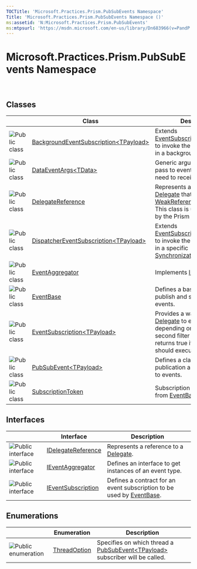 ```yaml
---
TOCTitle: 'Microsoft.Practices.Prism.PubSubEvents Namespace'
Title: 'Microsoft.Practices.Prism.PubSubEvents Namespace ()'
ms:assetid: 'N:Microsoft.Practices.Prism.PubSubEvents'
ms:mtpsurl: 'https://msdn.microsoft.com/en-us/library/Dn683966(v=PandP.50)'
---
```



# Microsoft.Practices.Prism.PubSubEvents Namespace

 
## Classes

<span id="classToggle"></span>
<table>

<thead>
<tr class="header">
<th> </th>
<th>Class</th>
<th>Description</th>
</tr>
</thead>
<tbody>
<tr class="odd">
<td><img src="images/public-class.gif" title="Public class" /></td>
<td><a href="https://msdn.microsoft.com/en-us/library/dn683933(v=pandp.50)">BackgroundEventSubscription&lt;TPayload&gt;</a></td>
<td><div class="summary">
Extends <a href="https://msdn.microsoft.com/en-us/library/dn683956(v=pandp.50)">EventSubscription&lt;TPayload&gt;</a> to invoke the <a href="https://msdn.microsoft.com/en-us/library/dn736296(v=pandp.50)">Action</a> delegate in a background thread.
</div></td>
</tr>
<tr class="even">
<td><img src="images/public-class.gif" title="Public class" /></td>
<td><a href="https://msdn.microsoft.com/en-us/library/dn736191(v=pandp.50)">DataEventArgs&lt;TData&gt;</a></td>
<td><div class="summary">
Generic arguments class to pass to event handlers that need to receive data.
</div></td>
</tr>
<tr class="odd">
<td><img src="images/public-class.gif" title="Public class" /></td>
<td><a href="https://msdn.microsoft.com/en-us/library/microsoft.practices.prism.pubsubevents.delegatereference(v=pandp.50)">DelegateReference</a></td>
<td><div class="summary">
Represents a reference to a <a href="http://msdn.microsoft.com/en-us/library/y22acf51">Delegate</a> that may contain a <a href="http://msdn.microsoft.com/en-us/library/hbh8w2zd">WeakReference</a> to the target. This class is used internally by the Prism Library.
</div></td>
</tr>
<tr class="even">
<td><img src="images/public-class.gif" title="Public class" /></td>
<td><a href="https://msdn.microsoft.com/en-us/library/dn736239(v=pandp.50)">DispatcherEventSubscription&lt;TPayload&gt;</a></td>
<td><div class="summary">
Extends <a href="https://msdn.microsoft.com/en-us/library/dn683956(v=pandp.50)">EventSubscription&lt;TPayload&gt;</a> to invoke the <a href="https://msdn.microsoft.com/en-us/library/dn736296(v=pandp.50)">Action</a> delegate in a specific <a href="http://msdn.microsoft.com/en-us/library/wx31754f">SynchronizationContext</a>.
</div></td>
</tr>
<tr class="odd">
<td><img src="images/public-class.gif" title="Public class" /></td>
<td><a href="https://msdn.microsoft.com/en-us/library/microsoft.practices.prism.pubsubevents.eventaggregator(v=pandp.50)">EventAggregator</a></td>
<td><div class="summary">
Implements <a href="https://msdn.microsoft.com/en-us/library/microsoft.practices.prism.pubsubevents.ieventaggregator(v=pandp.50)">IEventAggregator</a>.
</div></td>
</tr>
<tr class="even">
<td><img src="images/public-class.gif" title="Public class" /></td>
<td><a href="https://msdn.microsoft.com/en-us/library/microsoft.practices.prism.pubsubevents.eventbase(v=pandp.50)">EventBase</a></td>
<td><div class="summary">
Defines a base class to publish and subscribe to events.
</div></td>
</tr>
<tr class="odd">
<td><img src="images/public-class.gif" title="Public class" /></td>
<td><a href="https://msdn.microsoft.com/en-us/library/dn683956(v=pandp.50)">EventSubscription&lt;TPayload&gt;</a></td>
<td><div class="summary">
Provides a way to retrieve a <a href="http://msdn.microsoft.com/en-us/library/y22acf51">Delegate</a> to execute an action depending on the value of a second filter predicate that returns true if the action should execute.
</div></td>
</tr>
<tr class="even">
<td><img src="images/public-class.gif" title="Public class" /></td>
<td><a href="https://msdn.microsoft.com/en-us/library/dn736103(v=pandp.50)">PubSubEvent&lt;TPayload&gt;</a></td>
<td><div class="summary">
Defines a class that manages publication and subscription to events.
</div></td>
</tr>
<tr class="odd">
<td><img src="images/public-class.gif" title="Public class" /></td>
<td><a href="https://msdn.microsoft.com/en-us/library/microsoft.practices.prism.pubsubevents.subscriptiontoken(v=pandp.50)">SubscriptionToken</a></td>
<td><div class="summary">
Subscription token returned from <a href="https://msdn.microsoft.com/en-us/library/microsoft.practices.prism.pubsubevents.eventbase(v=pandp.50)">EventBase</a> on subscribe.
</div></td>
</tr>
</tbody>
</table>

## Interfaces

<span id="interfaceToggle"></span>
<table>

<thead>
<tr class="header">
<th> </th>
<th>Interface</th>
<th>Description</th>
</tr>
</thead>
<tbody>
<tr class="odd">
<td><img src="images/public-interface.gif" title="Public interface" /></td>
<td><a href="https://msdn.microsoft.com/en-us/library/microsoft.practices.prism.pubsubevents.idelegatereference(v=pandp.50)">IDelegateReference</a></td>
<td><div class="summary">
Represents a reference to a <a href="http://msdn.microsoft.com/en-us/library/y22acf51">Delegate</a>.
</div></td>
</tr>
<tr class="even">
<td><img src="images/public-interface.gif" title="Public interface" /></td>
<td><a href="https://msdn.microsoft.com/en-us/library/microsoft.practices.prism.pubsubevents.ieventaggregator(v=pandp.50)">IEventAggregator</a></td>
<td><div class="summary">
Defines an interface to get instances of an event type.
</div></td>
</tr>
<tr class="odd">
<td><img src="images/public-interface.gif" title="Public interface" /></td>
<td><a href="https://msdn.microsoft.com/en-us/library/microsoft.practices.prism.pubsubevents.ieventsubscription(v=pandp.50)">IEventSubscription</a></td>
<td><div class="summary">
Defines a contract for an event subscription to be used by <a href="https://msdn.microsoft.com/en-us/library/microsoft.practices.prism.pubsubevents.eventbase(v=pandp.50)">EventBase</a>.
</div></td>
</tr>
</tbody>
</table>

## Enumerations

<span id="enumerationToggle"></span>
<table>

<thead>
<tr class="header">
<th> </th>
<th>Enumeration</th>
<th>Description</th>
</tr>
</thead>
<tbody>
<tr class="odd">
<td><img src="https://msdn.microsoft.com/en-us/Dn683966.pubenumeration(en-us,PandP.50).gif" title="Public enumeration" /></td>
<td><a href="https://msdn.microsoft.com/en-us/library/microsoft.practices.prism.pubsubevents.threadoption(v=pandp.50)">ThreadOption</a></td>
<td><div class="summary">
Specifies on which thread a <a href="https://msdn.microsoft.com/en-us/library/dn736103(v=pandp.50)">PubSubEvent&lt;TPayload&gt;</a> subscriber will be called.
</div></td>
</tr>
</tbody>
</table>
